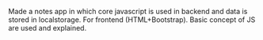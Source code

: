 Made a notes app in which core javascript is used in backend and data is stored in localstorage.
For frontend (HTML+Bootstrap).
Basic concept of JS are used and explained.
